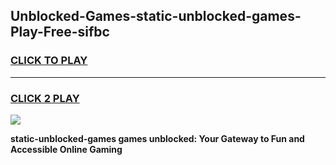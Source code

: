 
## Unblocked-Games-static-unblocked-games-Play-Free-sifbc
<h3>
<a href="https://premium76.site?title=static-unblocked-games&ref=19M">CLICK TO PLAY</a></h3>
<hr>

<h3>
<a href="https://premium76.site?title=static-unblocked-games&ref=19M">CLICK 2 PLAY</a>
  
</h3>

<a href="https://premium76.site?title=static-unblocked-games&ref=19M"><img src="https://clearcache.store/games.png"></a>


**static-unblocked-games games unblocked: Your Gateway to Fun and Accessible Online Gaming**

